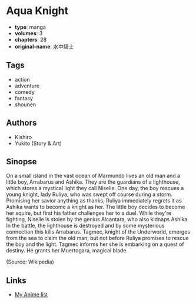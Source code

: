 # Aqua Knight

-   **type**: manga
-   **volumes**: 3
-   **chapters**: 28
-   **original-name**: 水中騎士

## Tags

-   action
-   adventure
-   comedy
-   fantasy
-   shounen

## Authors

-   Kishiro
-   Yukito (Story & Art)

## Sinopse

On a small island in the vast ocean of Marmundo lives an old man and a little boy, Arrabarus and Ashika. They are the guardians of a lighthouse, which stores a mystical light they call Niselle. One day, the boy rescues a young knight, lady Ruliya, who was swept off course during a storm. Promising her savior anything as thanks, Ruliya immediately regrets it as Ashika wants to become a knight as her. The little boy decides to become her squire, but first his father challenges her to a duel. While they're fighting, Niselle is stolen by the genius Alcantara, who also kidnaps Ashika. In the battle, the lighthouse is destroyed and by some mysterious connection this kills Arrabarus. Tagmec, knight of the Underworld, emerges from the sea to claim the old man, but not before Ruliya promises to rescue the boy and the light. Tagmec informs her she is embarking on a quest of destiny. He grants her Muertogara, magical blade.

(Source: Wikipedia)

## Links

-   [My Anime list](https://myanimelist.net/manga/847/Aqua_Knight)
